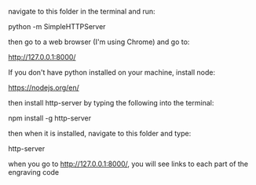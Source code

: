 navigate to this folder in the terminal and run:

python -m SimpleHTTPServer

then go to a web browser (I'm using Chrome) and go to:

http://127.0.0.1:8000/

If you don't have python installed on your machine, install node:

https://nodejs.org/en/

then install http-server by typing the following into the terminal:

npm install -g http-server

then when it is installed, navigate to this folder and type:

http-server


when you go to http://127.0.0.1:8000/, you will see links to each part of the engraving code